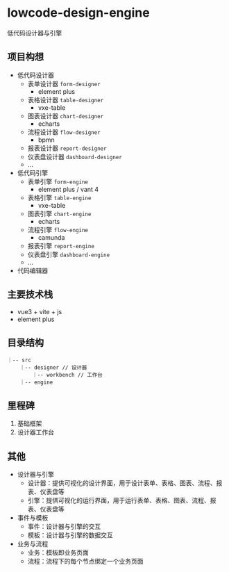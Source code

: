 # lowcode-design-engine

低代码设计器与引擎

## 项目构想

- 低代码设计器
    - 表单设计器 `form-designer`
        - element plus
    - 表格设计器 `table-designer`
        - vxe-table
    - 图表设计器 `chart-designer`
        - echarts
    - 流程设计器 `flow-designer`
        - bpmn
    - 报表设计器 `report-designer`
    - 仪表盘设计器 `dashboard-designer`
    - ...
- 低代码引擎
    - 表单引擎 `form-engine`
        - element plus / vant 4
    - 表格引擎 `table-engine`
        - vxe-table
    - 图表引擎 `chart-engine`
        - echarts
    - 流程引擎 `flow-engine`
        - camunda
    - 报表引擎 `report-engine`
    - 仪表盘引擎 `dashboard-engine`
    - ...
- 代码编辑器

## 主要技术栈

- vue3 + vite + js
- element plus

## 目录结构

``` text
｜-- src
    ｜-- designer // 设计器
        ｜-- workbench // 工作台
    ｜-- engine
```

## 里程碑

1. 基础框架
2. 设计器工作台

## 其他

- 设计器与引擎
    - 设计器：提供可视化的设计界面，用于设计表单、表格、图表、流程、报表、仪表盘等
    - 引擎：提供可视化的运行界面，用于运行表单、表格、图表、流程、报表、仪表盘等
- 事件与模板
    - 事件：设计器与引擎的交互
    - 模板：设计器与引擎的数据交互
- 业务与流程
    - 业务：模板即业务页面
    - 流程：流程下的每个节点绑定一个业务页面

